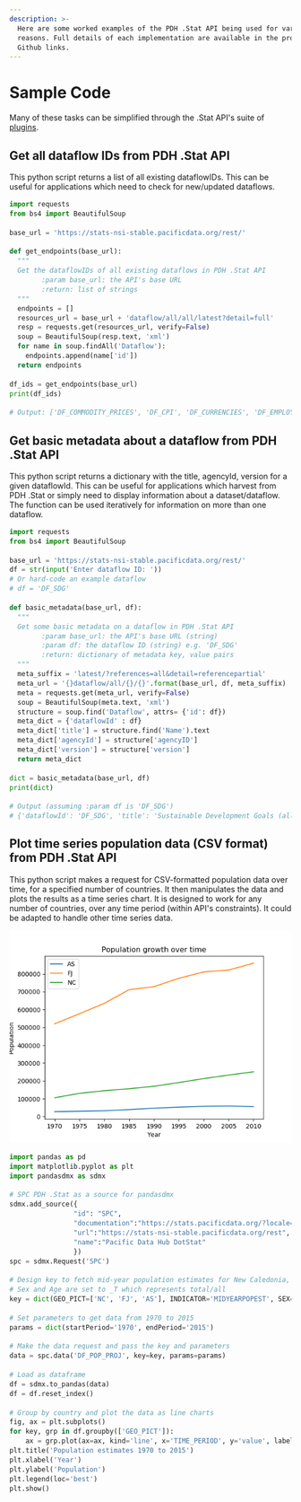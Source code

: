 ```yaml
---
description: >-
  Here are some worked examples of the PDH .Stat API being used for various
  reasons. Full details of each implementation are available in the provided
  Github links.
---
```


# Sample Code

Many of these tasks can be simplified through the .Stat API's suite of [plugins](../plugins/).

## **Get all dataflow IDs from PDH .Stat API**

This python script returns a list of all existing dataflowIDs. This can be useful for applications which need to check for new/updated dataflows.

```python
import requests
from bs4 import BeautifulSoup

base_url = 'https://stats-nsi-stable.pacificdata.org/rest/'

def get_endpoints(base_url):
  """
  Get the dataflowIDs of all existing dataflows in PDH .Stat API
        :param base_url: the API's base URL
        :return: list of strings
  """
  endpoints = []
  resources_url = base_url + 'dataflow/all/all/latest?detail=full'
  resp = requests.get(resources_url, verify=False)
  soup = BeautifulSoup(resp.text, 'xml')
  for name in soup.findAll('Dataflow'):
    endpoints.append(name['id'])
  return endpoints

df_ids = get_endpoints(base_url)
print(df_ids)

# Output: ['DF_COMMODITY_PRICES', 'DF_CPI', 'DF_CURRENCIES', 'DF_EMPLOYED', 'DF_EMPRATES', 'DF_GFS', 'DF_HHEXP', 'DF_IMTS', 'DF_LABEMP', 'DF_NATIONAL_ACCOUNTS', 'DF_NEET', 'DF_NMDI', 'DF_NMDI_DEV', 'DF_NMDI_EDU', 'DF_NMDI_FIS', 'DF_NMDI_HEA', 'DF_NMDI_INF', 'DF_NMDI_OTH', 'DF_NMDI_POP', 'DF_OVERSEAS_VISITORS', 'DF_POCKET', 'DF_POP_COAST', 'DF_POP_DENSITY', 'DF_POP_PROJ', 'DF_SDG', 'DF_SDG_01', 'DF_SDG_02', 'DF_SDG_03', 'DF_SDG_04', 'DF_SDG_05', 'DF_SDG_06', 'DF_SDG_07', 'DF_SDG_08', 'DF_SDG_09', 'DF_SDG_10', 'DF_SDG_11', 'DF_SDG_12', 'DF_SDG_13', 'DF_SDG_14', 'DF_SDG_15', 'DF_SDG_16', 'DF_SDG_17', 'DF_UIS', 'DF_VITAL']
```

## **Get basic metadata about a dataflow from PDH .Stat API**

This python script returns a dictionary with the title, agencyId, version for a given dataflowId. This can be useful for applications which harvest from PDH .Stat or simply need to display information about a dataset/dataflow. The function can be used iteratively for information on more than one dataflow.

```python
import requests
from bs4 import BeautifulSoup

base_url = 'https://stats-nsi-stable.pacificdata.org/rest/'
df = str(input('Enter dataflow ID: '))
# Or hard-code an example dataflow
# df = 'DF_SDG'

def basic_metadata(base_url, df):
  """
  Get some basic metadata on a dataflow in PDH .Stat API
        :param base_url: the API's base URL (string)
        :param df: the dataflow ID (string) e.g. 'DF_SDG'
        :return: dictionary of metadata key, value pairs
  """
  meta_suffix = 'latest/?references=all&detail=referencepartial'
  meta_url = '{}dataflow/all/{}/{}'.format(base_url, df, meta_suffix)
  meta = requests.get(meta_url, verify=False)
  soup = BeautifulSoup(meta.text, 'xml')
  structure = soup.find('Dataflow', attrs= {'id': df})
  meta_dict = {'dataflowId' : df}
  meta_dict['title'] = structure.find('Name').text
  meta_dict['agencyId'] = structure['agencyID']
  meta_dict['version'] = structure['version']
  return meta_dict

dict = basic_metadata(base_url, df)
print(dict)

# Output (assuming :param df is 'DF_SDG')
# {'dataflowId': 'DF_SDG', 'title': 'Sustainable Development Goals (all)', 'agencyId': 'SPC', 'version': '3.0'}
```

## **Plot time series population data \(CSV format\) from PDH .Stat API**

This python script makes a request for CSV-formatted population data over time, for a specified number of countries. It then manipulates the data and plots the results as a time series chart. It is designed to work for any number of countries, over any time period \(within API's constraints\). It could be adapted to handle other time series data.

![](../../.gitbook/assets/population_time_series.png)

```python
import pandas as pd
import matplotlib.pyplot as plt
import pandasdmx as sdmx

# SPC PDH .Stat as a source for pandasdmx
sdmx.add_source({
                "id": "SPC",
                "documentation":"https://stats.pacificdata.org/?locale=en",
                "url":"https://stats-nsi-stable.pacificdata.org/rest",
                "name":"Pacific Data Hub DotStat"
                })
spc = sdmx.Request('SPC')

# Design key to fetch mid-year population estimates for New Caledonia, Fiji and American Samoa
# Sex and Age are set to _T which represents total/all
key = dict(GEO_PICT=['NC', 'FJ', 'AS'], INDICATOR='MIDYEARPOPEST', SEX='_T', AGE='_T')

# Set parameters to get data from 1970 to 2015
params = dict(startPeriod='1970', endPeriod='2015')

# Make the data request and pass the key and parameters
data = spc.data('DF_POP_PROJ', key=key, params=params)

# Load as dataframe
df = sdmx.to_pandas(data)
df = df.reset_index()

# Group by country and plot the data as line charts
fig, ax = plt.subplots()
for key, grp in df.groupby(['GEO_PICT']):
    ax = grp.plot(ax=ax, kind='line', x='TIME_PERIOD', y='value', label=key)
plt.title('Population estimates 1970 to 2015')
plt.xlabel('Year')
plt.ylabel('Population')
plt.legend(loc='best')
plt.show()
```

